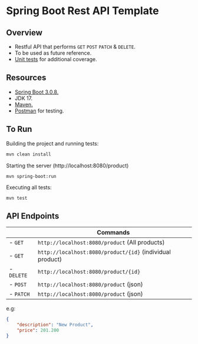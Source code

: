 # Spring Boot Rest API Template

## Overview
- Restful API that performs `GET` `POST` `PATCH` & `DELETE`.
- To be used as future reference.
- [Unit tests](./API%20Template/src/test/java/com/tonycallaghan/restfulAPI/ApplicationTests.java) for additional coverage.
  
## Resources
 - [Spring Boot 3.0.8.](https://start.spring.io/)
 - JDK 17.
 - [Maven.](https://maven.apache.org/download.cgi)
 - [Postman](https://www.postman.com/) for testing.

## To Run
Building the project and running tests:
```bash
mvn clean install 
```
Starting the server (http://localhost:8080/product)
```
mvn spring-boot:run
```
Executing all tests:
```
mvn test
```

## API Endpoints

|            |  Commands                                                |
|------------| ---------------------------------------------------------|
| - `GET`    | `http://localhost:8080/product` (All products)           |
| - `GET`    | `http://localhost:8080/product/{id}` (individual product)|
| - `DELETE` | `http://localhost:8080/product/{id}`                     |
| - `POST`   | `http://localhost:8080/product` (json)                   |
| - `PATCH`  | `http://localhost:8080/product` (json)                   |

e.g:
```json
{
    "description": "New Product",
    "price": 201.200
}
```
